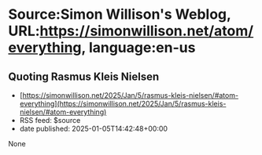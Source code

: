# Source:Simon Willison's Weblog, URL:https://simonwillison.net/atom/everything, language:en-us

## Quoting Rasmus Kleis Nielsen
 - [https://simonwillison.net/2025/Jan/5/rasmus-kleis-nielsen/#atom-everything](https://simonwillison.net/2025/Jan/5/rasmus-kleis-nielsen/#atom-everything)
 - RSS feed: $source
 - date published: 2025-01-05T14:42:48+00:00

None

